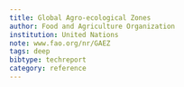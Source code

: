 ```yaml
---
title: Global Agro-ecological Zones
author: Food and Agriculture Organization
institution: United Nations
note: www.fao.org/nr/GAEZ
tags: deep
bibtype: techreport
category: reference
---
```

